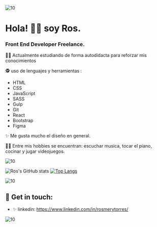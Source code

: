 ![10](https://user-images.githubusercontent.com/55170175/114474409-87dd6800-9bcc-11eb-9ca0-538bd30ae29b.png)

# Hola! 👋🏼 soy Ros. 

###  Front End Developer Freelance. 


💪🏼 Actualmente estudiando de forma autodidacta para reforzar mis conocimientos

🕵 uso de lenguajes y herramientas : 
* HTML
* CSS
* JavaScript
* SASS
* Gulp
* Git
* React
* Bootstrap 
* Figma

 
✨ Me gusta mucho el diseño en general.

👩🏻 Entre mis hobbies se encuentran: escuchar musica, tocar el piano, cocinar y jugar videojuegos.


![10](https://user-images.githubusercontent.com/55170175/114474409-87dd6800-9bcc-11eb-9ca0-538bd30ae29b.png)



![Ros's GitHub stats](https://github-readme-stats.vercel.app/api?username=Rostorresp&hide=contribs,prs&theme=buefy&show_icons=true) [![Top Langs](https://github-readme-stats.vercel.app/api/top-langs/?username=Rostorresp&layout=compact&theme=buefy)](https://github.com/Rostorresp/github-readme-stats)



![10](https://user-images.githubusercontent.com/55170175/114474409-87dd6800-9bcc-11eb-9ca0-538bd30ae29b.png)


## 🖤 Get in touch: 
* ✨ linkedin: https://www.linkedin.com/in/rosmerytorres/



![10](https://user-images.githubusercontent.com/55170175/114474409-87dd6800-9bcc-11eb-9ca0-538bd30ae29b.png)

